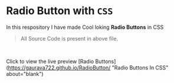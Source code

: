# Radio Button with ```CSS```

In this respository I have made 
Cool loking **Radio Buttons** in CSS

>All Source Code is present in above file.
<br> 

Click to view the live preview
[Radio Buttons](https://gaurava722.github.io/RadioButton/ "Radio Buttons In CSS" about="blank")
